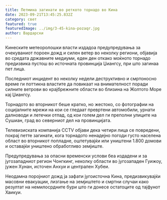 ```yaml
---
title: Петмина загинати во реткото торнадо во Кина
date: 2023-09-21T13:45:25.832Z
category: свет
featured: true
featuredImage: ../img/3-45-kina-pozaqr.jpg
author: Вардарски
---
```

Кинеските метеоролошки власти издадоа предупредувања за очекуваниот пороен дожд и силен ветер во неколку региони, објавија во средата државните медиуми, еден ден откако моќното торнадо предизвика пустош во источната провинција Џиангсу, при што загинаа пет лица.

Последниот инцидент во неколку недели деструктивно и смртоносно време ги поттикна властите да повикаат на внимателност поради силните ветрови во крајбрежните области во близина на Жолтото Море кај Џиангсу.

Торнадото во вторникот беше кратко, но жестоко, со фотографии на социјалните мрежи на кои се гледаат превртени автомобили, урнати далноводи и летечки отпад, од кои голем дел ги преполни улиците на Сушиан, град во северниот дел на провинцијата.

Телевизиската компанија CCTV објави дека четири лица се повредени, покрај петте загинати, кога торнадото ненадејно погоди густо населена област во вторникот попладне, оштетувајќи или уништени 1.800 домови и оставајќи уништено обработливо земјиште.

Предупредувања за опасни временски услови беа издадени и за југозападниот регион Чонгкинг, неколку области во југозападен Гуижоу, јужен Хунан, источен Анхуи и централен Хубеи.

Неодамна поројниот дожд ја зафати југоисточна Кина, предизвикувајќи масовни евакуации, лизгање на земјиштето и смртни случаи како резултат на немилосрдните бури што ги донесе остатоците од тајфунот Хаикуи.